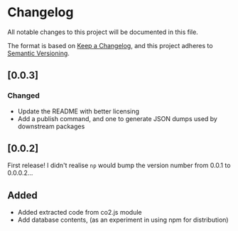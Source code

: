 # Changelog

All notable changes to this project will be documented in this file.

The format is based on [Keep a Changelog](https://keepachangelog.com/en/1.0.0/),
and this project adheres to [Semantic Versioning](https://semver.org/spec/v2.0.0.html).

## [0.0.3]

### Changed

- Update the README with better licensing
- Add a publish command, and one to generate JSON dumps used by downstream packages

## [0.0.2]

First release! I didn't realise `np` would bump the version number from 0.0.1 to 0.0.0.2…

## Added

- Added extracted code from co2.js module
- Add database contents, (as an experiment in using npm for distribution)

